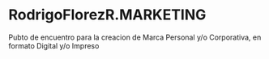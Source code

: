 # RodrigoFlorezR.MARKETING
 Pubto de encuentro para la creacion de Marca Personal y/o Corporativa, en formato Digital y/o Impreso
